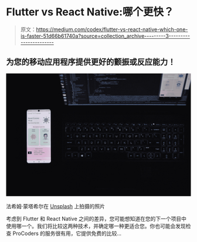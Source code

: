 # Flutter vs React Native:哪个更快？

> 原文：<https://medium.com/codex/flutter-vs-react-native-which-one-is-faster-51d66b61740a?source=collection_archive---------3----------------------->

## 为您的移动应用程序提供更好的颤振或反应能力！

![](img/c1cb134954575cadec94e8f01e0580c7.png)

法希姆·蒙塔希尔在 [Unsplash](https://unsplash.com?utm_source=medium&utm_medium=referral) 上拍摄的照片

考虑到 Flutter 和 React Native 之间的差异，您可能想知道在您的下一个项目中使用哪一个。我们将比较这两种技术，并确定哪一种更适合您。你也可能会发现检查 ProCoders 的服务很有用，它提供免费的比较…